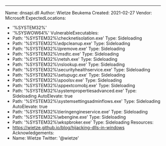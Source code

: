---
Name: dnsapi.dll
Author: Wietze Beukema
Created: 2021-02-27
Vendor: Microsoft
ExpectedLocations:
- '%SYSTEM32%'
- '%SYSWOW64%'
VulnerableExecutables:
- Path: '%SYSTEM32%\checknetisolation.exe'
  Type: Sideloading
- Path: '%SYSTEM32%\edpcleanup.exe'
  Type: Sideloading
- Path: '%SYSTEM32%\lpremove.exe'
  Type: Sideloading
- Path: '%SYSTEM32%\msdtc.exe'
  Type: Sideloading
- Path: '%SYSTEM32%\netsh.exe'
  Type: Sideloading
- Path: '%SYSTEM32%\nslookup.exe'
  Type: Sideloading
- Path: '%SYSTEM32%\securityhealthservice.exe'
  Type: Sideloading
- Path: '%SYSTEM32%\setupugc.exe'
  Type: Sideloading
- Path: '%SYSTEM32%\spoolsv.exe'
  Type: Sideloading
- Path: '%SYSTEM32%\sppextcomobj.exe'
  Type: Sideloading
- Path: '%SYSTEM32%\systempropertiesadvanced.exe'
  Type: Sideloading
  AutoElevate: true
- Path: '%SYSTEM32%\systemsettingsadminflows.exe'
  Type: Sideloading
  AutoElevate: true
- Path: '%SYSTEM32%\tieringengineservice.exe'
  Type: Sideloading
- Path: '%SYSTEM32%\wbengine.exe'
  Type: Sideloading
- Path: '%SYSTEM32%\wkspbroker.exe'
  Type: Sideloading
Resources:
- https://wietze.github.io/blog/hijacking-dlls-in-windows
Acknowledgements:
- Name: Wietze
  Twitter: '@wietze'
